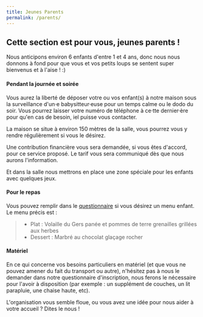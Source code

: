 ```yaml
---
title: Jeunes Parents
permalink: /parents/
---
```



## Cette section est pour vous, jeunes parents !

Nous anticipons environ 6 enfants d'entre 1 et 4 ans, donc nous nous donnons à fond pour que vous et vos petits loups se sentent super bienvenus et à l'aise ! :)

#### Pendant la journée et soirée
Vous aurez la liberté de déposer votre ou vos enfant(s) à notre maison sous la surveillance d'un·e babysitteur·euse pour un temps calme ou le dodo du soir.
Vous pourrez laisser votre numéro de téléphone à ce·tte dernier·ère pour qu'en cas de besoin, iel puisse vous contacter. 

La maison se situe à environ 150 mètres de la salle, vous pourrez vous y rendre régulièrement si vous le désirez.

Une contribution financière vous sera demandée, si vous êtes d'accord, pour ce service proposé. Le tarif vous sera communiqué dès que nous aurons l'information. 

Et dans la salle nous mettrons en place une zone spéciale pour les enfants avec quelques jeux. 

#### Pour le repas
Vous pouvez remplir dans le [questionnaire](/questionnaire) si vous désirez un menu enfant. Le menu précis est :
> - Plat : Volaille du Gers panée et pommes de terre grenailles grillées aux herbes
> - Dessert : Marbré au chocolat glaçage rocher

#### Matériel
En ce qui concerne vos  besoins particuliers en matériel (et que vous ne pouvez amener du fait du transport ou autre), n'hésitez pas à nous le demander dans notre questionnaire d'inscription, nous ferons le nécessaire pour l'avoir à disposition (par exemple : un supplément de couches, un lit parapluie, une chaise haute, etc). 


L'organisation vous semble floue, ou vous avez une idée pour nous aider à votre accueil ? Dites le nous !





